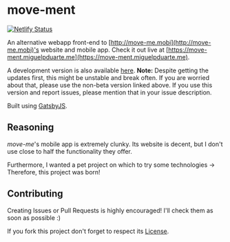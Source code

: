 # move-ment

[![Netlify Status](https://api.netlify.com/api/v1/badges/d8b63afe-6e19-4938-a765-e674831fb029/deploy-status)](https://app.netlify.com/sites/move-ment/deploys)

An alternative webapp front-end to [http://move-me.mobi](http://move-me.mobi)'s website and mobile app. Check it out live at [https://move-ment.miguelpduarte.me](https://move-ment.miguelpduarte.me).

A development version is also available [here](https://move-ment-dev.netlify.com). **Note:** Despite getting the updates first, this might be unstable and break often. If you are worried about that, please use the non-beta version linked above. If you use this version and report issues, please mention that in your issue description.

Built using [GatsbyJS](https://www.gatsbyjs.org/).

## Reasoning

*move-me*'s mobile app is extremely clunky. Its website is decent, but I don't use close to half the functionality they offer.

Furthermore, I wanted a pet project on which to try some technologies -> Therefore, this project was born!

## Contributing

Creating Issues or Pull Requests is highly encouraged! I'll check them as soon as possible :)

If you fork this project don't forget to respect its [License](https://choosealicense.com/licenses/gpl-3.0/).
